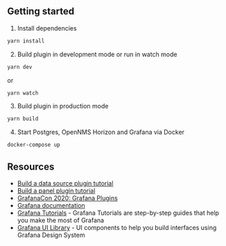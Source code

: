 ## Getting started

1. Install dependencies
```BASH
yarn install
```
2. Build plugin in development mode or run in watch mode
```BASH
yarn dev
```
or
```BASH
yarn watch
```
3. Build plugin in production mode
```BASH
yarn build
```
4. Start Postgres, OpenNMS Horizon and Grafana via Docker
```BASH
docker-compose up
```

## Resources
- [Build a data source plugin tutorial](https://grafana.com/tutorials/build-a-data-source-plugin)
- [Build a panel plugin tutorial](https://grafana.com/tutorials/build-a-panel-plugin)
- [GrafanaCon 2020: Grafana Plugins](https://grafana.com/go/grafanaconline/grafana-plugins/)
- [Grafana documentation](https://grafana.com/docs/)
- [Grafana Tutorials](https://grafana.com/tutorials/) - Grafana Tutorials are step-by-step guides that help you make the most of Grafana
- [Grafana UI Library](https://developers.grafana.com/ui) - UI components to help you build interfaces using Grafana Design System
